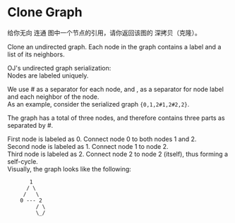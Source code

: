 # Clone Graph

给你无向 连通 图中一个节点的引用，请你返回该图的 深拷贝（克隆）。

Clone an undirected graph. Each node in the graph contains a label and a list of its neighbors.  


OJ's undirected graph serialization:  
Nodes are labeled uniquely.  

We use # as a separator for each node, and , as a separator for node label and each neighbor of the node.  
As an example, consider the serialized graph `{0,1,2#1,2#2,2}`.  

The graph has a total of three nodes, and therefore contains three parts as separated by #.  

First node is labeled as 0. Connect node 0 to both nodes 1 and 2.  
Second node is labeled as 1. Connect node 1 to node 2.  
Third node is labeled as 2. Connect node 2 to node 2 (itself), thus forming a self-cycle.  
Visually, the graph looks like the following:  

```
       1
      / \
     /   \
    0 --- 2
         / \
         \_/
```



